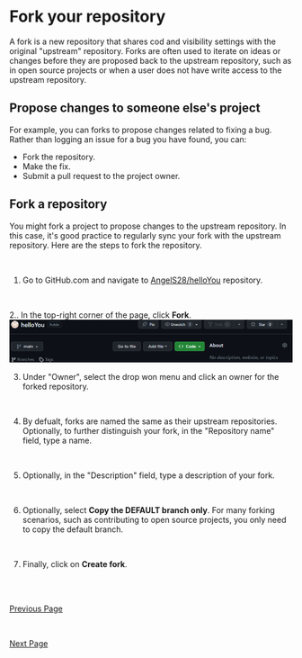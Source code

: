 # Fork your repository
A fork is a new repository that shares cod and visibility settings with the original "upstream" repository. Forks are often used to iterate on ideas or changes before they are proposed back to the upstream repository, such as in open source projects or when a user does not have write access to the upstream repository. 
<br />
## Propose changes to someone else's project
For example, you can forks to propose changes related to fixing a bug. Rather than logging an issue for a bug you have found, you can:
<br />
* Fork the repository.
* Make the fix.
* Submit a pull request to the project owner.

## Fork a repository
You might fork a project to propose changes to the upstream repository. In this case, it's good practice to regularly sync your fork with the upstream repository. Here are the steps to fork the repository. 

<br />

1. Go to GitHub.com and navigate to [AngelS28/helloYou](https://github.com/AngelS28/helloYou) repository.
<br />

2.. In the top-right corner of the page, click **Fork**.
![](https://github.com/AngelS28/Markdown_Github/blob/main/Images/forkReop.png)

3. Under "Owner", select the drop won menu and click an owner for the forked repository.
<br />

4. By defualt, forks are named the same as their upstream repositories. Optionally, to further distinguish your fork, in the "Repository name" field, type a name.
  <br />

5. Optionally, in the "Description" field, type a description of your fork.
<br />

6. Optionally, select **Copy the DEFAULT branch only**. For many forking scenarios, such as contributing to open source projects, you only need to copy the default branch.
<br />

7. Finally, click on **Create fork**.

<br />

<br />

[Previous Page](https://github.com/AngelS28/Markdown_Github/blob/main/createRepository.md)

<br />

[Next Page](https://github.com/AngelS28/Markdown_Github/blob/main/collabrateWithOthers.md)
